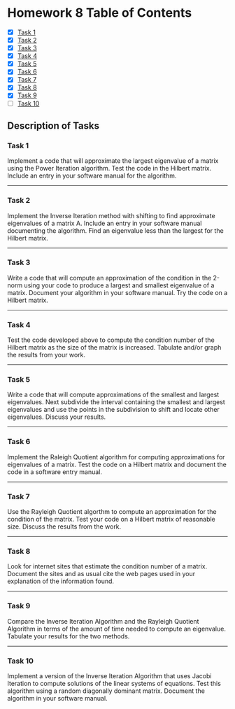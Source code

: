 # Homework 8 Table of Contents

- [x] [Task 1](./Software_Manual/power_method.md)
- [x] [Task 2](./Software_Manual/inverse_iteration.md)
- [x] [Task 3](./Software_Manual/K2_cond.md)
- [x] [Task 4](./HW8Task4Report.md)
- [x] [Task 5](./HW8Task5Report.md)
- [x] [Task 6](./Software_Manual/rayleigh_quotient.md) 
- [x] [Task 7](./HW8Task7Report.md)
- [x] [Task 8](./HW8Task8Report.md)
- [x] [Task 9](./HW8Task9Report.md)
- [ ] [Task 10](./HW6Task10Report.md)

## Description of Tasks

### Task 1
Implement a code that will approximate the largest eigenvalue of a matrix using the Power Iteration algorithm. Test the code in the Hilbert matrix. Include an entry in your software manual for the algorithm.

------

### Task 2
Implement the Inverse Iteration method with shifting to find approximate eigenvalues of a matrix A. Include an entry in your software manual documenting the algorithm. Find an eigenvalue less than the largest for the Hilbert matrix.

------

### Task 3
Write a code that will compute an approximation of the condition in the 2-norm using your code to produce a largest and smallest eigenvalue of a matrix. Document your algorithm in your software manual. Try the code on a Hilbert matrix.

------

### Task 4
Test the code developed above to compute the condition number of the Hilbert matrix as the size of the matrix is increased. Tabulate and/or graph the results from your work.

------

### Task 5

Write a code that will compute approximations of the smallest and largest eigenvalues. Next subdivide the interval containing the smallest and largest eigenvalues and use the points in the subdivision to shift and locate other eigenvalues. Discuss your results.

------

### Task 6

Implement the Raleigh Quotient algorithm for computing approximations for eigenvalues of a matrix. Test the code on a Hilbert matrix and document the code in a software entry manual.

------

### Task 7

Use the Rayleigh Quotient algorthm to compute an approximation for the condition of the matrix. Test your code on a Hilbert matrix of reasonable size. Discuss the results from the work.

------

### Task 8

Look for internet sites that estimate the condition number of a matrix. Document the sites and as usual cite the web pages used in your explanation of the information found.

------

### Task 9

Compare the Inverse Iteration Algorithm and the Rayleigh Quotient Algorithm in terms of the amount of time needed to compute an eigenvalue. Tabulate your results for the two methods.

------

### Task 10

Implement a version of the Inverse Iteration Algorithm that uses Jacobi Iteration to compute solutions of the linear systems of equations. Test this algorithm using a random diagonally dominant matrix. Document the algorithm in your software manual.